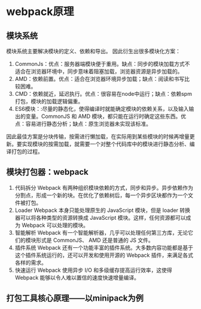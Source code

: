 # webpack原理

## 模块系统
模块系统主要解决模块的定义、依赖和导出。
因此衍生出很多模块化方案：

1. CommonJs：优点：服务器端模块便于重用。缺点：同步的模块加载方式不适合在浏览器环境中，同步意味着阻塞加载，浏览器资源是异步加载的。
2. AMD：依赖前置。优点：适合在浏览器环境异步加载；缺点：阅读和书写比较困难。
3. CMD：依赖就近，延迟执行。优点：很容易在node中运行；缺点：依赖spm打包，模块的加载逻辑偏重。
4. ES6模块：:尽量的静态化，使得编译时就能确定模块的依赖关系，以及输入输出的变量。CommonJS 和 AMD 模块，都只能在运行时确定这些东西。优点：容易进行静态分析；缺点：原生浏览器未实现该标准。

因此最佳方案是分块传输，按需进行懒加载，在实际用到某些模块的时候再增量更新。要实现模块的按需加载，就需要一个对整个代码库中的模块进行静态分析、编译打包的过程。

## 模块打包器：webpack

1. 代码拆分
Webpack 有两种组织模块依赖的方式，同步和异步。异步依赖作为分割点，形成一个新的块。在优化了依赖树后，每一个异步区块都作为一个文件被打包。
2. Loader
Webpack 本身只能处理原生的 JavaScript 模块，但是 loader 转换器可以将各种类型的资源转换成 JavaScript 模块。这样，任何资源都可以成为 Webpack 可以处理的模块。
3. 智能解析
Webpack 有一个智能解析器，几乎可以处理任何第三方库，无论它们的模块形式是 CommonJS、 AMD 还是普通的 JS 文件。
4. 插件系统
Webpack 还有一个功能丰富的插件系统。大多数内容功能都是基于这个插件系统运行的，还可以开发和使用开源的 Webpack 插件，来满足各式各样的需求。
5. 快速运行
Webpack 使用异步 I/O 和多级缓存提高运行效率，这使得 Webpack 能够以令人难以置信的速度快速增量编译。

## 打包工具核心原理——以minipack为例




